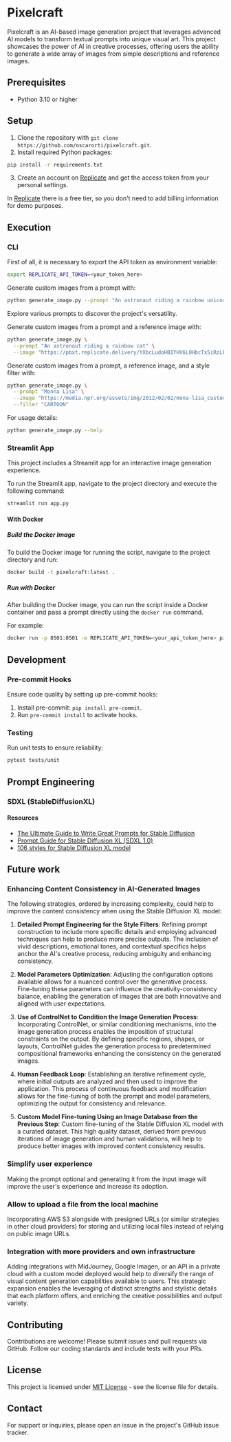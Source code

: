 # Pixelcraft

Pixelcraft is an AI-based image generation project that leverages advanced AI models to transform textual prompts into unique visual art. This project showcases the power of AI in creative processes, offering users the ability to generate a wide array of images from simple descriptions and reference images.

## Prerequisites

- Python 3.10 or higher

## Setup

1. Clone the repository with `git clone https://github.com/oscarorti/pixelcraft.git`.
2. Install required Python packages:
```bash
pip install -r requirements.txt
```
3. Create an account on [Replicate](https://replicate.com) and get the access token from your personal settings.

In [Replicate](https://replicate.com) there is a free tier, so you don't need to add billing information for demo purposes.

## Execution

### CLI
First of all, it is necessary to export the API token as environment variable:
```bash
export REPLICATE_API_TOKEN=<your_token_here>
```

Generate custom images from a prompt with:
```bash
python generate_image.py --prompt "An astronaut riding a rainbow unicorn"
```
Explore various prompts to discover the project's versatility.

Generate custom images from a prompt and a reference image with:
```bash
python generate_image.py \
  --prompt "An astronaut riding a rainbow cat" \
  --image "https://pbxt.replicate.delivery/YXbcLudoHBIYHV6L0HbcTx5iRzLFMwygLr3vhGpZI35caXbE/out-0.png"
```

Generate custom images from a prompt, a reference image, and a style filter with:
```bash
python generate_image.py \
  --prompt "Monna Lisa" \
  --image "https://media.npr.org/assets/img/2012/02/02/mona-lisa_custom-31a0453b88a2ebcb12c652bce5a1e9c35730a132-s1100-c50.jpg" \
  --filter "CARTOON"
```

For usage details:
```bash
python generate_image.py --help
```

### Streamlit App

This project includes a Streamlit app for an interactive image generation experience.

To run the Streamlit app, navigate to the project directory and execute the following command:

```bash
streamlit run app.py
```

#### With Docker

##### Build the Docker Image

To build the Docker image for running the script, navigate to the project directory and run:

```bash
docker build -t pixelcraft:latest .
```

##### Run with Docker

After building the Docker image, you can run the script inside a Docker container and pass a prompt directly using the `docker run` command.

For example:

```bash
docker run -p 8501:8501 -e REPLICATE_API_TOKEN=<your_api_token_here> pixelcraft:latest
```

## Development

### Pre-commit Hooks

Ensure code quality by setting up pre-commit hooks:

1. Install pre-commit: `pip install pre-commit`.
1. Run `pre-commit install` to activate hooks.

### Testing

Run unit tests to ensure reliability:

```bash
pytest tests/unit
```

## Prompt Engineering

### SDXL (StableDiffusionXL)

#### Resources
- [The Ultimate Guide to Write Great Prompts for Stable Diffusion](https://docs.kanaries.net/articles/stable-diffusion-prompt-guide)
- [Prompt Guide for Stable Diffusion XL (SDXL 1.0)](https://blog.segmind.com/prompt-guide-for-stable-diffusion-xl-crafting-textual-descriptions-for-image-generation/)
- [106 styles for Stable Diffusion XL model](https://stable-diffusion-art.com/sdxl-styles/)

## Future work

### Enhancing Content Consistency in AI-Generated Images

The following strategies, ordered by increasing complexity, could help to improve the content consistency when using the Stable Diffusion XL model:

1. **Detailed Prompt Engineering for the Style Filters**: Refining prompt construction to include more specific details and employing advanced techniques
can help to produce more precise outputs. The inclusion of vivid descriptions, emotional tones, and contextual specifics helps anchor the AI's creative
process, reducing ambiguity and enhancing consistency.

1. **Model Parameters Optimization**: Adjusting the configuration options available allows for a nuanced control over the generative process.
Fine-tuning these parameters can influence the creativity-consistency balance, enabling the generation of images that are both innovative and
aligned with user expectations.

1. **Use of ControlNet to Condition the Image Generation Process**: Incorporating ControlNet, or similar conditioning mechanisms, into the image generation
process enables the imposition of structural constraints on the output. By defining specific regions, shapes, or layouts, ControlNet guides the
generation process to predetermined compositional frameworks enhancing the consistency on the generated images.

1. **Human Feedback Loop**: Establishing an iterative refinement cycle, where initial outputs are analyzed and then used to improve the application.
This process of continuous feedback and modification allows for the fine-tuning of both the prompt and model parameters, optimizing the output for consistency and relevance.

1. **Custom Model Fine-tuning Using an Image Database from the Previous Step**: Custom fine-tuning of the Stable Diffusion XL model with a curated dataset.
This high quality dataset, derived from previous iterations of image generation and human validations, will help to produce better images with improved
content consistency results.

### Simplify user experience

Making the prompt optional and generating it from the input image will improve the user's experience and increase its adoption.

### Allow to upload a file from the local machine

Incorporating AWS S3 alongside with presigned URLs (or similar strategies in other cloud providers) for storing and utilizing local files instead of relying on public image URLs.

### Integration with more providers and own infrastructure

Adding integrations with MidJourney, Google Imagen, or an API in a private cloud with a custom model deployed would help to diversify the range of visual
content generation capabilities available to users. This strategic expansion enables the leveraging of distinct strengths and stylistic details that each
platform offers, and enriching the creative possibilities and output variety.

## Contributing

Contributions are welcome! Please submit issues and pull requests via GitHub. Follow our coding standards and include tests with your PRs.

## License

This project is licensed under [MIT License](LICENSE.txt) - see the license file for details.

## Contact

For support or inquiries, please open an issue in the project's GitHub issue tracker.
